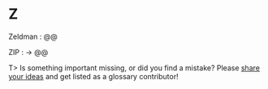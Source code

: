 # Z

Zeldman
: @@

ZIP
: → @@

T> Is something important missing, or did you find a mistake? Please [share your ideas](https://github.com/j9t/web-development-glossary/blob/master/manuscript/z.md) and get listed as a glossary contributor!